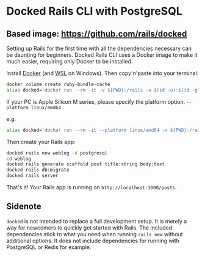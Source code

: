 # Docked Rails CLI with PostgreSQL
## Based image: https://github.com/rails/docked

Setting up Rails for the first time with all the dependencies necessary can be daunting for beginners. Docked Rails CLI uses a Docker image to make it much easier, requiring only Docker to be installed.

Install [Docker](https://www.docker.com/products/docker-desktop/) (and [WSL](https://learn.microsoft.com/en-us/windows/wsl/install) on Windows). Then copy'n'paste into your terminal:

```bash
docker volume create ruby-bundle-cache
alias docked='docker run --rm -it -v ${PWD}:/rails -u $(id -u):$(id -g) -v ruby-bundle-cache:/bundle -p 3000:3000 ghcr.io/murajun1978/docked-with-postgresql:main'
```

If your PC is Apple Silicon M series, please specify the platform option.
`--platform linux/amd64`

e.g.
```bash
alias docked='docker run --rm -it --platform linux/amd64 -v ${PWD}:/rails -u $(id -u):$(id -g) -v ruby-bundle-cache:/bundle -p 3000:3000 ghcr.io/murajun1978/docked-with-postgresql:main'
```


Then create your Rails app:

```bash
docked rails new weblog -d postgresql
cd weblog
docked rails generate scaffold post title:string body:text
docked rails db:migrate
docked rails server
```

That's it! Your Rails app is running on `http://localhost:3000/posts`.

## Sidenote

`docked` is not intended to replace a full development setup. It is merely a way for newcomers to quickly get started with Rails. The included dependencies stick to what you need when running `rails new` without additional options. It does not include dependencies for running with PostgreSQL or Redis for example.
